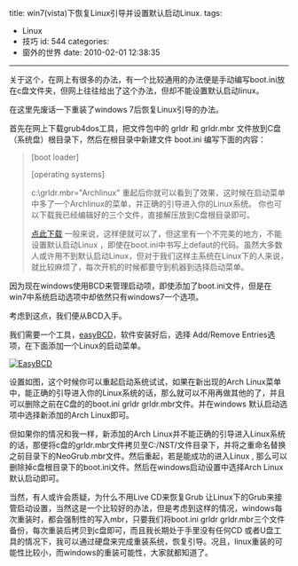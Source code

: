 title: win7(vista)下恢复Linux引导并设置默认启动Linux.
tags:
  - Linux
  - 技巧
id: 544
categories:
  - 窗外的世界
date: 2010-02-01 12:38:35
---

关于这个，在网上有很多的办法，有一个比较通用的办法便是手动编写boot.ini放在c盘文件夹，但网上往往给出了这个办法，但却不能设置默认启动linux。

在这里先废话一下重装了windows 7后恢复Linux引导的办法。

首先在网上下载grub4dos工具，把文件包中的 grldr 和 grldr.mbr 文件放到C盘（系统盘）根目录下，然后在根目录中新建文件 boot.ini 编写下面的内容：
> [boot loader]> 
> [operating systems]> 
> c:\grldr.mbr="Archlinux"
重起后你就可以看到了效果，这时候在启动菜单中多了一个Archlinux的菜单，并正确的引导进入你的Linux系统。
> 你也可以下载我已经编辑好的三个文件，直接解压放到C盘根目录即可。> 
> 
> [点此下载](http://blog.liuyixi.com/upload/boot.tar.gz)
一般来说，这样便就可以了，但这里有一个不完美的地方，不能设置默认启动Linux ，即使在boot.ini中书写上defaut的代码。虽然大多数人或许用不到默认启动Linux，但对于我们这样主系统在Linux下的人来说，就比较麻烦了，每次开机的时候都要守到机器到选择启动菜单。

因为现在windows使用BCD来管理启动项，即使添加了boot.ini文件，但是在win7中系统启动选项中却依然只有windows7一个选项。

考虑到这点，我们便从BCD入手。

我们需要一个工具，[easyBCD](http://www.onlinedown.net/soft/58174.htm)，软件安装好后，选择 Add/Remove Entries选项，在下面添加一个Linux的启动菜单。

[![](http://blog.liuyixi.com/wp-content/uploads/2010/02/Capture.jpg "EasyBCD")](http://blog.liuyixi.com/wp-content/uploads/2010/02/Capture.jpg)

设置如图，这个时候你可以重起启动系统试试，如果在新出现的Arch Linux菜单中，能正确的引导进入你的Linux系统的话，那么就可以不用再做其他的了，并且可以删除之前在C盘的的boot.ini grldr grldr.mbr文件。并在windows 默认启动选项中选择新添加的Arch Linux即可。

但如果你的情况和我一样，新添加的Arch Linux并不能正确的引导进入Linux系统的话，那便将c盘的grldr.mbr文件拷贝至C:/NST/文件目录下，并将之重命名替换之前目录下的NeoGrub.mbr文件。然后重起，若是能成功的进入Linux , 那么可以删除掉c盘根目录下的boot.ini文件。然后在windows启动设置中选择Arch Linux默认启动即可。

当然，有人或许会质疑，为什么不用Live CD来恢复Grub 让Linux下的Grub来接管启动设置，当然这是一个比较好的办法，但是考虑到这样的情况，windows每次重装时，都会强制性的写入mbr，只要我们将boot.ini grldr grldr.mbr三个文件备份，每次重装后拷贝到c盘即可，而且我长期处于手里没有任何CD 或者U盘工具的情况下，我可以通过硬盘来完成重装系统，恢复引导。况且，linux重装的可能性比较小，而windows的重装可能性，大家就都知道了。